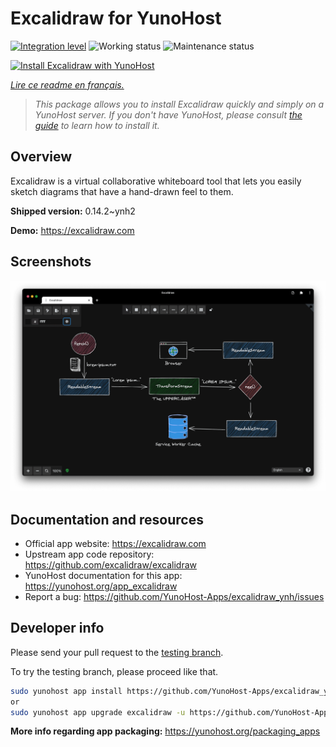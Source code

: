 <!--
N.B.: This README was automatically generated by https://github.com/YunoHost/apps/tree/master/tools/README-generator
It shall NOT be edited by hand.
-->

# Excalidraw for YunoHost

[![Integration level](https://dash.yunohost.org/integration/excalidraw.svg)](https://dash.yunohost.org/appci/app/excalidraw) ![Working status](https://ci-apps.yunohost.org/ci/badges/excalidraw.status.svg) ![Maintenance status](https://ci-apps.yunohost.org/ci/badges/excalidraw.maintain.svg)

[![Install Excalidraw with YunoHost](https://install-app.yunohost.org/install-with-yunohost.svg)](https://install-app.yunohost.org/?app=excalidraw)

*[Lire ce readme en français.](./README_fr.md)*

> *This package allows you to install Excalidraw quickly and simply on a YunoHost server.
If you don't have YunoHost, please consult [the guide](https://yunohost.org/#/install) to learn how to install it.*

## Overview

Excalidraw is a virtual collaborative whiteboard tool that lets you easily sketch diagrams that have a hand-drawn feel to them.


**Shipped version:** 0.14.2~ynh2

**Demo:** https://excalidraw.com

## Screenshots

![Screenshot of Excalidraw](./doc/screenshots/screenshot.png)

## Documentation and resources

* Official app website: <https://excalidraw.com>
* Upstream app code repository: <https://github.com/excalidraw/excalidraw>
* YunoHost documentation for this app: <https://yunohost.org/app_excalidraw>
* Report a bug: <https://github.com/YunoHost-Apps/excalidraw_ynh/issues>

## Developer info

Please send your pull request to the [testing branch](https://github.com/YunoHost-Apps/excalidraw_ynh/tree/testing).

To try the testing branch, please proceed like that.

``` bash
sudo yunohost app install https://github.com/YunoHost-Apps/excalidraw_ynh/tree/testing --debug
or
sudo yunohost app upgrade excalidraw -u https://github.com/YunoHost-Apps/excalidraw_ynh/tree/testing --debug
```

**More info regarding app packaging:** <https://yunohost.org/packaging_apps>
